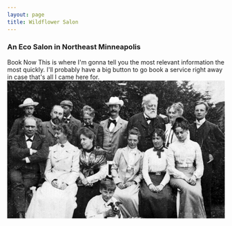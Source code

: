 ```yaml
---
layout: page
title: Wildflower Salon
---
```

### An Eco Salon in Northeast Minneapolis</h3>
<a class="btn btn-lg btn-dark m-3 text-light">Book Now</a>
This is where I'm gonna tell you the most relevant information the most quickly. I'll probably have a big button to go book a service right away in case that's all I came here for.
![a group photo of all the stylists](/assets/images/stylist-group.jpg "Group Stylist Photo")